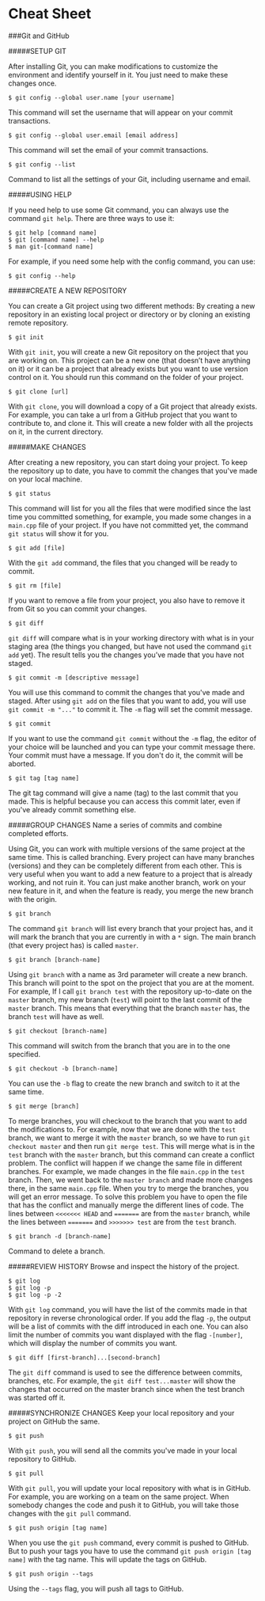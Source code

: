 Cheat Sheet
===========
###Git and GitHub

#####SETUP GIT

After installing Git, you can make modifications to customize the environment and identify yourself in it. 
You just need to make these changes once.

```
$ git config --global user.name [your username]
```
This command will set the username that will appear on your commit transactions.


```
$ git config --global user.email [email address]
```
This command will set the email of your commit transactions.


```
$ git config --list
```
Command to list all the settings of your Git, including username and email.


#####USING HELP

If you need help to use some Git command, you can always use the command `git help`. 
There are three ways to use it:
```
$ git help [command name]
$ git [command name] --help
$ man git-[command name]
```
For example, if you need some help with the config command, you can use:
```
$ git config --help
```


#####CREATE A NEW REPOSITORY

You can create a Git project using two different methods: By creating a new repository in an existing local project or directory or by cloning an existing remote repository.

```
$ git init
```
With `git init`, you will create a new Git repository on the project that you are working on. 
This project can be a new one (that doesn’t have anything on it) or it can be a project that already exists but you want to use version control on it. 
You should run this command on the folder of your project.


```
$ git clone [url]
```
With `git clone`, you will download a copy of a Git project that already exists. 
For example, you can take a url from a GitHub project that you want to contribute to, and clone it. 
This will create a new folder with all the projects on it, in the current directory.


#####MAKE CHANGES

After creating a new repository, you can start doing your project. 
To keep the repository up to date, you have to commit the changes that you've made on your local machine.

```
$ git status
```
This command will list for you all the files that were modified since the last time you committed something, for example, you made some changes in a `main.cpp` file of your project. 
If you have not committed yet, the command `git status` will show it for you.


```
$ git add [file]
````
With the `git add` command, the files that you changed will be ready to commit.

```
$ git rm [file]
```
If you want to remove a file from your project, you also have to remove it from Git so you can commit your changes.


```
$ git diff
```
`git diff` will compare what is in your working directory with what is in your staging area (the things you changed, but have not used the command `git add` yet). 
The result tells you the changes you’ve made that you have not staged.


```
$ git commit -m [descriptive message]
```
You will use this command to commit the changes that you've made and staged. 
After using `git add` on the files that you want to add, you will use `git commit -m "..."` to commit it. 
The `-m` flag will set the commit message.


```
$ git commit
```
If you want to use the command `git commit` without the `-m` flag, the editor of your choice will be launched and you can type your commit message there. 
Your commit must have a message. 
If you don't do it, the commit will be aborted.


```
$ git tag [tag name]
```
The git tag command will give a name (tag) to the last commit that you made. 
This is helpful because you can access this commit later, even if you've already commit something else.


#####GROUP CHANGES
Name a series of commits and combine completed efforts. 

Using Git, you can work with multiple versions of the same project at the same time. 
This is called branching. 
Every project can have many branches (versions) and they can be completely different from each other. 
This is very useful when you want to add a new feature to a project that is already working, and not ruin it. 
You can just make another branch, work on your new feature in it, and when the feature is ready, you merge the new branch with the origin.

```
$ git branch
```
The command `git branch` will list every branch that your project has, and it will mark the branch that you are currently in with a `*` sign. 
The main branch (that every project has) is called `master`. 

```
$ git branch [branch-name]
```
Using `git branch` with a name as 3rd parameter will create a new branch. This branch will point to the spot on the project that you are at the moment. 
For example, If I call `git branch test` with the repository up-to-date on the `master` branch, my new branch (`test`) will point to the last commit of the `master` branch. 
This means that everything that the branch `master` has, the branch `test` will have as well.

```
$ git checkout [branch-name]
```
This command will switch from the branch that you are in to the one specified.

```
$ git checkout -b [branch-name]
```
You can use the `-b` flag to create the new branch and switch to it at the same time.

```
$ git merge [branch]
```
To merge branches, you will checkout to the branch that you want to add the modifications to. 
For example, now that we are done with the `test` branch, we want to merge it with the `master` branch, so we have to run `git checkout master` and then run `git merge test`. 
This will merge what is in the `test` branch with the `master` branch, but this command can create a conflict problem. 
The conflict will happen if we change the same file in different branches. 
For example, we made changes in the file `main.cpp` in the `test` branch. 
Then, we went back to the `master branch` and made more changes there, in the same `main.cpp` file. 
When you try to merge the branches, you will get an error message. 
To solve this problem you have to open the file that has the conflict and manually merge the different lines of code. 
The lines between `<<<<<<< HEAD` and `=======` are from the `master` branch, while the lines between `=======` and `>>>>>>> test` are from the `test` branch.


```
$ git branch -d [branch-name]
```
Command to delete a branch.


#####REVIEW HISTORY
Browse and inspect the history of the project.
```
$ git log
$ git log -p
$ git log -p -2
```
With `git log` command, you will have the list of the commits made in that repository in reverse chronological order. If you add the flag `-p`, the output will be a list of commits with the diff introduced in each one.
You can also limit the number of commits you want displayed with the flag `-[number]`, which will display the number of commits you want.


```
$ git diff [first-branch]...[second-branch]
```
The `git diff` command is used to see the difference between commits, branches, etc. 
For example, the `git diff test...master` will show the changes that occurred on the master branch since when the test branch was started off it.


#####SYNCHRONIZE CHANGES
Keep your local repository and your project on GitHub the same.

```
$ git push
```
With `git push`, you will send all the commits you've made in your local repository to GitHub.


```
$ git pull
```
  With `git pull`, you will update your local repository with what is in GitHub. 
For example, you are working on a team on the same project. 
When somebody changes the code and push it to GitHub, you will take those changes with the `git pull` command.


```
$ git push origin [tag name]
```
When you use the `git push` command, every commit is pushed to GitHub. 
But to push your tags you have to use the command `git push origin [tag name]` with the tag name. 
This will update the tags on GitHub. 

```
$ git push origin --tags
```
Using the `--tags` flag, you will push all tags to GitHub.

